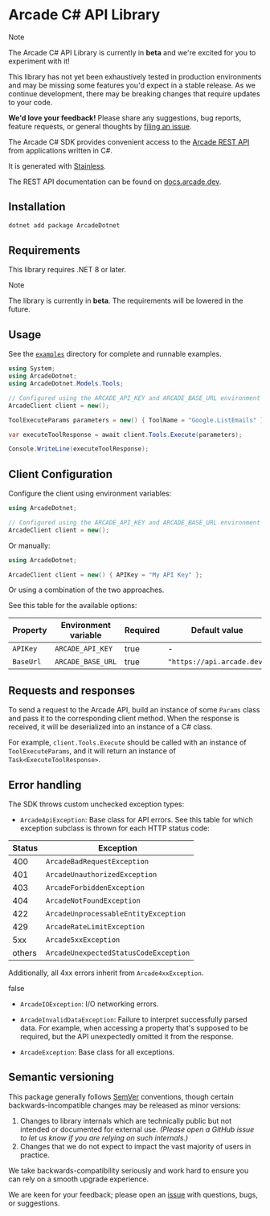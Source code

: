 # Arcade C# API Library

> [!NOTE]
> The Arcade C# API Library is currently in **beta** and we're excited for you to experiment with it!
>
> This library has not yet been exhaustively tested in production environments and may be missing some features you'd expect in a stable release. As we continue development, there may be breaking changes that require updates to your code.
>
> **We'd love your feedback!** Please share any suggestions, bug reports, feature requests, or general thoughts by [filing an issue](https://www.github.com/ArcadeAI/arcade-dotnet/issues/new).

The Arcade C# SDK provides convenient access to the [Arcade REST API](https://docs.arcade.dev) from applications written in C#.

It is generated with [Stainless](https://www.stainless.com/).

The REST API documentation can be found on [docs.arcade.dev](https://docs.arcade.dev).

## Installation

```bash
dotnet add package ArcadeDotnet
```

## Requirements

This library requires .NET 8 or later.

> [!NOTE]
> The library is currently in **beta**. The requirements will be lowered in the future.

## Usage

See the [`examples`](examples) directory for complete and runnable examples.

```csharp
using System;
using ArcadeDotnet;
using ArcadeDotnet.Models.Tools;

// Configured using the ARCADE_API_KEY and ARCADE_BASE_URL environment variables
ArcadeClient client = new();

ToolExecuteParams parameters = new() { ToolName = "Google.ListEmails" };

var executeToolResponse = await client.Tools.Execute(parameters);

Console.WriteLine(executeToolResponse);
```

## Client Configuration

Configure the client using environment variables:

```csharp
using ArcadeDotnet;

// Configured using the ARCADE_API_KEY and ARCADE_BASE_URL environment variables
ArcadeClient client = new();
```

Or manually:

```csharp
using ArcadeDotnet;

ArcadeClient client = new() { APIKey = "My API Key" };
```

Or using a combination of the two approaches.

See this table for the available options:

| Property  | Environment variable | Required | Default value              |
| --------- | -------------------- | -------- | -------------------------- |
| `APIKey`  | `ARCADE_API_KEY`     | true     | -                          |
| `BaseUrl` | `ARCADE_BASE_URL`    | true     | `"https://api.arcade.dev"` |

## Requests and responses

To send a request to the Arcade API, build an instance of some `Params` class and pass it to the corresponding client method. When the response is received, it will be deserialized into an instance of a C# class.

For example, `client.Tools.Execute` should be called with an instance of `ToolExecuteParams`, and it will return an instance of `Task<ExecuteToolResponse>`.

## Error handling

The SDK throws custom unchecked exception types:

- `ArcadeApiException`: Base class for API errors. See this table for which exception subclass is thrown for each HTTP status code:

| Status | Exception                             |
| ------ | ------------------------------------- |
| 400    | `ArcadeBadRequestException`           |
| 401    | `ArcadeUnauthorizedException`         |
| 403    | `ArcadeForbiddenException`            |
| 404    | `ArcadeNotFoundException`             |
| 422    | `ArcadeUnprocessableEntityException`  |
| 429    | `ArcadeRateLimitException`            |
| 5xx    | `Arcade5xxException`                  |
| others | `ArcadeUnexpectedStatusCodeException` |

Additionally, all 4xx errors inherit from `Arcade4xxException`.

false

- `ArcadeIOException`: I/O networking errors.

- `ArcadeInvalidDataException`: Failure to interpret successfully parsed data. For example, when accessing a property that's supposed to be required, but the API unexpectedly omitted it from the response.

- `ArcadeException`: Base class for all exceptions.

## Semantic versioning

This package generally follows [SemVer](https://semver.org/spec/v2.0.0.html) conventions, though certain backwards-incompatible changes may be released as minor versions:

1. Changes to library internals which are technically public but not intended or documented for external use. _(Please open a GitHub issue to let us know if you are relying on such internals.)_
2. Changes that we do not expect to impact the vast majority of users in practice.

We take backwards-compatibility seriously and work hard to ensure you can rely on a smooth upgrade experience.

We are keen for your feedback; please open an [issue](https://www.github.com/ArcadeAI/arcade-dotnet/issues) with questions, bugs, or suggestions.
